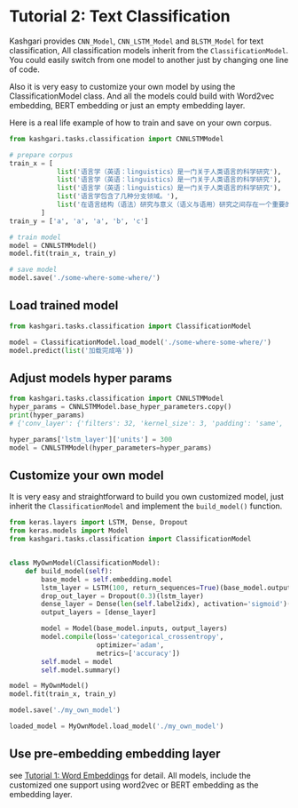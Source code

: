 # Tutorial 2: Text Classification

Kashgari provides `CNN_Model`, `CNN_LSTM_Model` and `BLSTM_Model` for text classification, All classification models inherit from the `ClassificationModel`. You could easily switch from one model to another just by changing one line of code.

Also it is very easy to customize your own model by using the ClassificationModel class. And all the models could build with Word2vec embedding, BERT embedding or just an empty embedding layer.

Here is a real life example of how to train and save on your own corpus.

```python
from kashgari.tasks.classification import CNNLSTMModel

# prepare corpus
train_x = [
            list('语言学（英语：linguistics）是一门关于人类语言的科学研究'),
            list('语言学（英语：linguistics）是一门关于人类语言的科学研究'),
            list('语言学（英语：linguistics）是一门关于人类语言的科学研究'),
            list('语言学包含了几种分支领域。'),
            list('在语言结构（语法）研究与意义（语义与语用）研究之间存在一个重要的主题划分'),
        ]
train_y = ['a', 'a', 'a', 'b', 'c']

# train model
model = CNNLSTMModel()
model.fit(train_x, train_y)

# save model
model.save('./some-where-some-where/')
```


## Load trained model
```python
from kashgari.tasks.classification import ClassificationModel

model = ClassificationModel.load_model('./some-where-some-where/')
model.predict(list('加载完成咯'))
```


## Adjust models hyper params
```python
from kashgari.tasks.classification import CNNLSTMModel
hyper_params = CNNLSTMModel.base_hyper_parameters.copy()
print(hyper_params)
# {'conv_layer': {'filters': 32, 'kernel_size': 3, 'padding': 'same', 'activation': 'relu'}, 'max_pool_layer': {'pool_size': 2}, 'lstm_layer': {'units': 100}}

hyper_params['lstm_layer']['units'] = 300
model = CNNLSTMModel(hyper_parameters=hyper_params)
```

## Customize your own model

It is very easy and straightforward to build you own customized model, just inherit the `ClassificationModel` and implement the `build_model()` function.

```python
from keras.layers import LSTM, Dense, Dropout
from keras.models import Model
from kashgari.tasks.classification import ClassificationModel


class MyOwnModel(ClassificationModel):
    def build_model(self):
        base_model = self.embedding.model
        lstm_layer = LSTM(100, return_sequences=True)(base_model.output)
        drop_out_layer = Dropout(0.3)(lstm_layer)
        dense_layer = Dense(len(self.label2idx), activation='sigmoid')(drop_out_layer)
        output_layers = [dense_layer]

        model = Model(base_model.inputs, output_layers)
        model.compile(loss='categorical_crossentropy',
                      optimizer='adam',
                      metrics=['accuracy'])
        self.model = model
        self.model.summary()

model = MyOwnModel()
model.fit(train_x, train_y)

model.save('./my_own_model')

loaded_model = MyOwnModel.load_model('./my_own_model')
```

## Use pre-embedding embedding layer

see [Tutorial 1: Word Embeddings](Tutorial_1_Embedding.md) for detail. All models, include the customized one support using word2vec or BERT embedding as the embedding layer. 